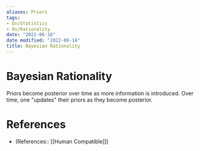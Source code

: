 ```yaml
---
aliases: Priors
tags:
- On/Statistics
- On/Rationality
date: "2022-06-16"
date modified: "2022-06-16"
title: Bayesian Rationality
---
```


# Bayesian Rationality
Priors become posterior over time as more information is introduced. Over time, one "updates" their priors as they become posterior.

# References
- (References:: [[Human Compatible]])

